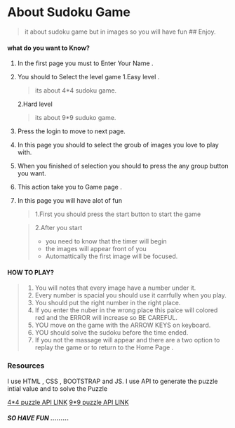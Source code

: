 # **About Sudoku Game**

> it about sudoku game but in images so you will have fun ## Enjoy.

#### what do you want to Know?

1.  In the first page you must to Enter Your Name .
2.  You should to Select the level game
    1.Easy level .

    > its about 4\*4 sudoku game.

    2.Hard level

    > its about 9\*9 suduko game.

3.  Press the login to move to next page.
4.  In this page you should to select the groub of images you love to play with.
5.  When you finished of selection you should to press the any group button you want.
6.  This action take you to Game page .
7.  In this page you will have alot of fun

    > 1.First you should press the start button to start the game

    > 2.After you start
    >
    > - you need to know that the timer will begin
    > - the images will appear front of you
    > - Automattically the first image will be focused.

#### HOW TO PLAY?

> 1. You will notes that every image have a number under it.
> 2. Every number is spacial you should use it carrfully when you play.
> 3. You should put the right number in the right place.
> 4. If you enter the nuber in the wrong place this palce will colored red and the ERROR will increase so BE CAREFUL.
> 5. YOU move on the game with the ARROW KEYS on keyboard.
> 6. YOU should solve the sudoku before the time ended.
> 7. If you not the massage will appear and there are a two option to replay the game or to return to the Home Page .

### Resources  
I use HTML , CSS , BOOTSTRAP and JS.
I use API to generate the puzzle intial value and to solve the Puzzle
  > 
   [4\*4 puzzle API LINK]('https://sudoku-api.deta.dev/?type=4)
   [9*9 puzzle API LINK]('https://sudoku-api.deta.dev/?type=9)

#### _SO HAVE FUN_ .........

